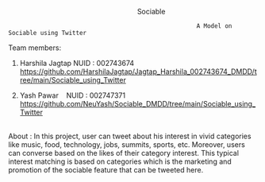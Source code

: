                                                                   Sociable
                                                                  
                                                         A Model on Sociable using Twitter

Team members: 

1. Harshila Jagtap
   NUID : 002743674
   https://github.com/HarshilaJagtap/Jagtap_Harshila_002743674_DMDD/tree/main/Sociable_using_Twitter

2. Yash Pawar
   NUID : 002747371
   https://github.com/NeuYash/Sociable_DMDD/tree/main/Sociable_using_Twitter

            
 About : 
In this project, user can tweet about his interest in vivid categories like music, food, technology, jobs, summits, sports, etc. Moreover, users can converse based on the likes of their category interest.  This typical interest matching is based on categories which is the marketing and promotion of the sociable feature that can be tweeted here.
